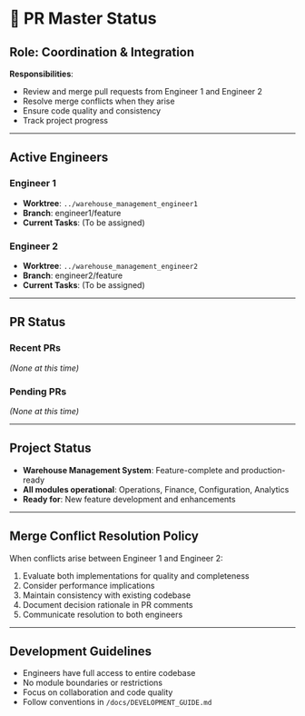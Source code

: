# 🎯 PR Master Status

## Role: Coordination & Integration
**Responsibilities**: 
- Review and merge pull requests from Engineer 1 and Engineer 2
- Resolve merge conflicts when they arise
- Ensure code quality and consistency
- Track project progress

---

## Active Engineers

### Engineer 1
- **Worktree**: `../warehouse_management_engineer1`
- **Branch**: engineer1/feature
- **Current Tasks**: (To be assigned)

### Engineer 2
- **Worktree**: `../warehouse_management_engineer2`
- **Branch**: engineer2/feature
- **Current Tasks**: (To be assigned)

---

## PR Status

### Recent PRs
*(None at this time)*

### Pending PRs
*(None at this time)*

---

## Project Status
- **Warehouse Management System**: Feature-complete and production-ready
- **All modules operational**: Operations, Finance, Configuration, Analytics
- **Ready for**: New feature development and enhancements

---

## Merge Conflict Resolution Policy
When conflicts arise between Engineer 1 and Engineer 2:
1. Evaluate both implementations for quality and completeness
2. Consider performance implications
3. Maintain consistency with existing codebase
4. Document decision rationale in PR comments
5. Communicate resolution to both engineers

---

## Development Guidelines
- Engineers have full access to entire codebase
- No module boundaries or restrictions
- Focus on collaboration and code quality
- Follow conventions in `/docs/DEVELOPMENT_GUIDE.md`